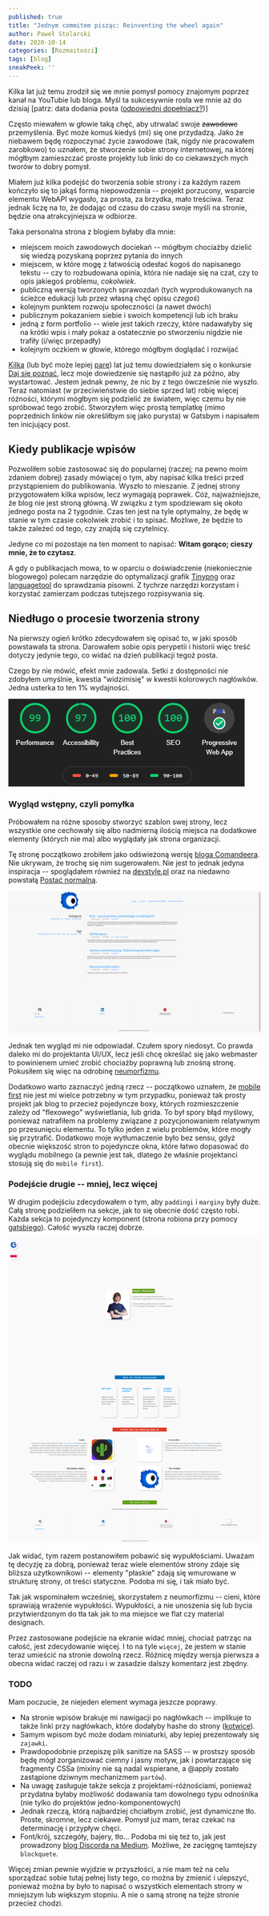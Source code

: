 ```yaml
---
published: true
title: "Jednym commitem pisząc: Reinventing the wheel again"
author: Paweł Stolarski
date: 2020-10-14
categories: [Rozmaitości]
tags: [blog]
sneakPeek: ''
---
```


Kilka lat już temu zrodził się we mnie pomysł pomocy znajomym poprzez kanał na YouTubie lub bloga.
Myśl ta sukcesywnie rosła we mnie aż do dzisiaj [patrz: data dodania posta ([odpowiedni dopełniacz?](https://sjp.pwn.pl/poradnia/haslo/post;7717.html))]

Często miewałem w głowie taką chęć, aby utrwalać swoje ~~zawodowe~~ przemyślenia. Być może komuś kiedyś (mi) się one przydadzą.
Jako że niebawem będę rozpoczynać życie zawodowe (tak, nigdy nie pracowałem zarobkowo) to uznałem,
że stworzenie sobie strony internetowej, na której mógłbym zamieszczać proste projekty lub linki do co ciekawszych mych tworów to dobry pomysł.

Miałem już kilka podejść do tworzenia sobie strony i za każdym razem kończyło się to jakąś formą niepowodzenia --
projekt porzucony, wsparcie elementu WebAPI wygasło, za prosta, za brzydka, mało treściwa.
Teraz jednak liczę na to, że dodając od czasu do czasu swoje myśli na stronie, będzie ona atrakcyjniejsza w odbiorze.

Taka personalna strona z blogiem byłaby dla mnie:
 * miejscem moich zawodowych dociekań -- mógłbym chociażby dzielić się wiedzą pozyskaną poprzez pytania do innych
 * miejscem, w które mogę z łatwością odesłać kogoś do napisanego tekstu --
   czy to rozbudowana opinia, która nie nadaje się na czat, czy to opis jakiegoś problemu, *cokolwiek*.
 * publiczną wersją tworzonych sprawozdań (tych wyprodukowanych na ścieżce edukacji lub przez własną chęć opisu *czegoś*)
 * kolejnym punktem rozwoju społeczności (a nawet dwóch)
 * publicznym pokazaniem siebie i swoich kompetencji lub ich braku
 * jedną z form portfolio -- wiele jest takich rzeczy, które nadawałyby się na krótki wpis i mały pokaz
   a ostatecznie po stworzeniu nigdzie nie trafiły (i/więc przepadły)
 * kolejnym oczkiem w głowie, którego mógłbym doglądać i rozwijać

[Kilka](https://sjp.pl/kilka) (lub być może lepiej [parę](https://sjp.pl/kilka)) lat już temu dowiedziałem się o konkursie [Daj się poznać](https://devstyle.pl/daj-sie-poznac/),
lecz moje dowiedzenie się nastąpiło już za późno, aby wystartować. Jestem jednak pewny, że nic by z tego ówcześnie nie wyszło.
Teraz natomiast (w przeciwieństwie do siebie sprzed lat) robię więcej różności, którymi mógłbym się podzielić ze światem,
więc czemu by nie spróbować tego zrobić.
Stworzyłem więc prostą templatkę (mimo poprzednich linków nie określiłbym się jako purysta) w Gatsbym i napisałem ten inicjujący post.


## Kiedy publikacje wpisów


Pozwoliłem sobie zastosować się do popularnej (raczej; na pewno moim zdaniem dobrej)
zasady mówiącej o tym, aby napisać kilka treści przed przystąpieniem do publikowania.
Wyszło to mieszanie. Z jednej strony przygotowałem kilka wpisów, lecz wymagają poprawek.
Cóż, najważniejsze, że blog nie jest stroną główną. W związku z tym spodziewam się około
jednego posta na 2 tygodnie. Czas ten jest na tyle optymalny, że będę w stanie w tym czasie
cokolwiek zrobić i to spisać. Możliwe, że będzie to także zależeć od tego, czy znajdą się czytelnicy.

Jedyne co mi pozostaje na ten moment to napisać: **Witam gorąco; cieszy mnie, że to czytasz**.

A gdy o publikacjach mowa, to w oparciu o doświadczenie (niekoniecznie blogowego)
polecam narzędzie do optymalizacji grafik [Tinypng](https://tinypng.com/) oraz [languagetool]() do sprawdzania pisowni.
Z tychrze narzędzi korzystam i korzystać zamierzam podczas tutejszego rozpisywania się.


## Niedługo o procesie tworzenia strony


Na pierwszy ogień krótko zdecydowałem się opisać to, w jaki sposób powstawała ta strona.
Darowałem sobie opis perypetii i historii więc treść dotyczy jedynie tego,
co widać na dzień publikacji tegoż posta.

Czego by nie mówić, efekt mnie zadowala.
Setki z dostępności nie zdobyłem umyślnie, kwestia "widzimisię" w kwestii kolorowych nagłówków.
Jedna usterka to ten 1% wydajności.

![Wynik działania testera "lighthouse" z narzędzi deweloperskich chromium](./lighthouse.png)


### Wygląd wstępny, czyli pomyłka


Próbowałem na różne sposoby stworzyć szablon swej strony, lecz wszystkie one cechowały się albo nadmierną ilością miejsca
na dodatkowe elementy (których nie ma) albo wyglądały jak strona organizacji.

Tę stronę początkowo zrobiłem jako odświeżoną wersję [bloga Comandeera](https://blog.comandeer.pl/).
Nie ukrywam, że trochę się nim sugerowałem. Nie jest to jednak jedyna inspiracja --
spoglądałem również na [devstyle.pl](https://devstyle.pl/) oraz na niedawno powstałą [Postać normalną](https://postacnormalna.pl/).

![Pierwszy wygląd strony](./blog_1.png)

Jednak ten wygląd mi nie odpowiadał. Czułem spory niedosyt.
Co prawda daleko mi do projektanta UI/UX, lecz jeśli chcę określać się jako webmaster
to powinienem umieć zrobić chociażby poprawną lub znośną stronę.
Pokusiłem się więc na odrobinę [neumorfizmu](https://antyweb.pl/nowy-skeumorfizm-i-fluent-design-kontra-plaskie-interfejsy/).

Dodatkowo warto zaznaczyć jedną rzecz -- początkowo uznałem, że [mobile first](https://chcenawczoraj.pl/software/na-czym-polega-mobile-first-w-projektowaniu)
nie jest mi wielce potrzebny w tym przypadku, ponieważ tak prosty projekt jak blog to przecież pojedyncze boxy,
których rozmieszczenie zależy od "flexowego" wyświetlania, lub grida. To był spory błąd myślowy,
ponieważ natrafiłem na problemy związane z pozycjonowaniem relatywnym po przesunięciu elementu.
To tylko jeden z wielu problemów, które mogły się przytrafić. Dodatkowo moje wytłumaczenie było bez sensu,
gdyż obecnie większość stron to pojedyncze okna, które łatwo dopasować do wyglądu mobilnego
(a pewnie jest tak, dlatego że właśnie projektanci stosują się do `mobile first`).


### Podejście drugie -- mniej, lecz więcej


W drugim podejściu zdecydowałem o tym, aby `paddingi` i `marginy` były duże.
Całą stronę podzieliłem na sekcje, jak to się obecnie dość często robi.
Każda sekcja to pojedynczy komponent (strona robiona przy pomocy [gatsbiego](https://www.gatsbyjs.com/)).
Całość wyszła raczej dobrze.

![Zbyt wysoki screen drugiej wersji wyglądu strony](./strona_2.png)

Jak widać, tym razem postanowiłem pobawić się wypukłościami. Uważam tę decyzję za dobrą,
ponieważ teraz wiele elementów strony zdaje się bliższa użytkownikowi -- elementy "płaskie"
zdają się wmurowane w strukturę strony, ot treści statyczne. Podoba mi się, i tak miało być.

Tak jak wspominałem wcześniej, skorzystałem z neumorfizmu -- cieni, które sprawiają wrażenie wypukłości.
Wypukłości, a nie unoszenia się lub bycia przytwierdzonym do tła tak jak to ma miejsce we flat czy material designach.

Przez zastosowane podejście na ekranie widać mniej, chociaż patrząc na całość, jest zdecydowanie więcej.
I to na tyle `więcej`, że jestem w stanie teraz umieścić na stronie dowolną rzecz.
Różnicę między wersja pierwsza a obecna widać raczej od razu i w zasadzie dalszy komentarz jest zbędny.


### TODO


Mam poczucie, że niejeden element wymaga jeszcze poprawy.
  * Na stronie wpisów brakuje mi nawigacji po nagłówkach --
    implikuje to także linki przy nagłówkach, które dodałyby hashe do strony
    ([kotwice](https://pomoc.home.pl/baza-wiedzy/kotwice-wewnetrzne-i-zewnetrzne-odsylacze-na-stronie-www)).
  * Samym wpisom być może dodam miniaturki, aby lepiej prezentowały się `zajawki`.
  * Prawdopodobnie przepiszę plik sanitize na SASS -- w prostszy sposób będę mógł zorganizować
    ciemny i jasny motyw, jak i powtarzające się fragmenty CSSa
    (mixiny nie są nadal wspierane, a @apply zostało zastąpione dziwnym mechanizmem `partów`).
  * Na uwagę zasługuje także sekcja z projektami-różnościami,
    ponieważ przydatna byłaby możliwość dodawania tam dowolnego typu odnośnika (nie tylko do projektów jedno-komponentowych)
  * Jednak rzeczą, którą najbardziej chciałbym zrobić, jest dynamiczne tło. Proste, skromne, lecz ciekawe.
    Pomysł już mam, teraz czekać na determinację i przypływ chęci.
  * Font/krój, szczegóły, bajery, tło...
    Podoba mi się też to, jak jest prowadzony [blog Discorda na Medium](https://blog.discord.com/). Możliwe, że zacięgnę tamtejszy `blockquete`.

Więcej zmian pewnie wyjdzie w przyszłości, a nie mam też na celu sporządzać sobie tutaj pełnej listy tego, co można by zmienić i ulepszyć,
ponieważ można by było to napisać o wszystkich elementach strony w mniejszym lub większym stopniu.
A nie o samą stronę na tejże stronie przecież chodzi.